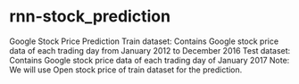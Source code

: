 # rnn-stock_prediction
Google Stock Price Prediction
Train dataset: Contains Google stock price data of each trading day from January 2012 to December 2016
Test dataset: Contains Google stock price data of each trading day of January 2017
Note: We will use Open stock price of train dataset for the prediction.
